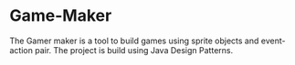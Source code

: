 Game-Maker
==========

The Gamer maker is a tool to build games using sprite objects and event-action pair. The project is build using Java Design Patterns.
